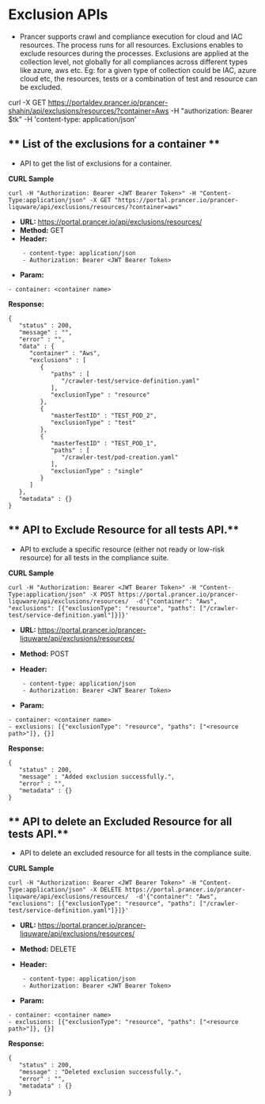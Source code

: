 **Exclusion APIs**
===

- Prancer supports crawl and compliance execution for cloud and IAC resources. The process runs for all resources. Exclusions enables to exclude resources during the processes. Exclusions are applied at the collection level, not globally for all compliances across different types like azure, aws etc. Eg: for a given type of collection could be IAC, azure cloud etc, the resources, tests or a combination of test and resource can be excluded.

curl -X GET https://portaldev.prancer.io/prancer-shahin/api/exclusions/resources/?container=Aws -H "authorization: Bearer $tk" -H 'content-type: application/json'

** List of the exclusions for a container **
---
- API to get the list of exclusions for a container. 

**CURL Sample**
```
curl -H "Authorization: Bearer <JWT Bearer Token>" -H "Content-Type:application/json" -X GET "https://portal.prancer.io/prancer-liquware/api/exclusions/resources/?container=aws"
```

- **URL:** https://portal.prancer.io/api/exclusions/resources/
- **Method:** GET
- **Header:**
```
    - content-type: application/json
    - Authorization: Bearer <JWT Bearer Token>
```
- **Param:**
```
- container: <container name>
```

**Response:**
```
{
   "status" : 200,
   "message" : "",
   "error" : "",
   "data" : {
      "container" : "Aws",
      "exclusions" : [
         {
            "paths" : [
               "/crawler-test/service-definition.yaml"
            ],
            "exclusionType" : "resource"
         },
         {
            "masterTestID" : "TEST_POD_2",
            "exclusionType" : "test"
         },
         {
            "masterTestID" : "TEST_POD_1",
            "paths" : [
               "/crawler-test/pod-creation.yaml"
            ],
            "exclusionType" : "single"
         }
      ]
   },
   "metadata" : {}
}
```

** API to Exclude Resource for  all tests API.**
---
- API to exclude a specific resource (either not ready or low-risk resource) for all tests in the compliance suite.

**CURL Sample**
```
curl -H "Authorization: Bearer <JWT Bearer Token>" -H "Content-Type:application/json" -X POST https://portal.prancer.io/prancer-liquware/api/exclusions/resources/  -d'{"container": "Aws", "exclusions": [{"exclusionType": "resource", "paths": ["/crawler-test/service-definition.yaml"]}]}'

```

- **URL:** https://portal.prancer.io/prancer-liquware/api/exclusions/resources/
- **Method:** POST

- **Header:**
```
    - content-type: application/json
    - Authorization: Bearer <JWT Bearer Token>
```
- **Param:**
```
- container: <container name>
- exclusions: [{"exclusionType": "resource", "paths": ["<resource path>"]}, {}]
```

**Response:**
```
{
   "status" : 200,
   "message" : "Added exclusion successfully.",
   "error" : "",
   "metadata" : {}
}
```

** API to delete an Excluded Resource for  all tests API.**
---
- API to delete an excluded resource for all tests in the compliance suite.

**CURL Sample**
```
curl -H "Authorization: Bearer <JWT Bearer Token>" -H "Content-Type:application/json" -X DELETE https://portal.prancer.io/prancer-liquware/api/exclusions/resources/  -d'{"container": "Aws", "exclusions": [{"exclusionType": "resource", "paths": ["/crawler-test/service-definition.yaml"]}]}'

```

- **URL:** https://portal.prancer.io/prancer-liquware/api/exclusions/resources/
- **Method:** DELETE

- **Header:**
```
    - content-type: application/json
    - Authorization: Bearer <JWT Bearer Token>
```
- **Param:**
```
- container: <container name>
- exclusions: [{"exclusionType": "resource", "paths": ["<resource path>"]}, {}]
```

**Response:**
```
{
   "status" : 200,
   "message" : "Deleted exclusion successfully.",
   "error" : "",
   "metadata" : {}
}
```
